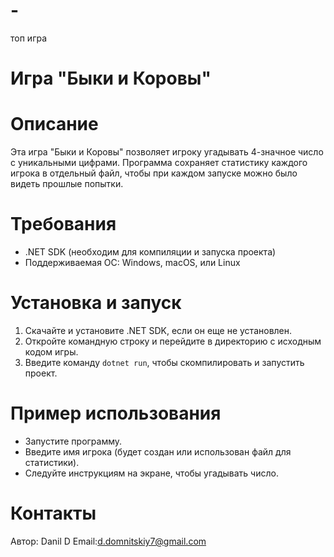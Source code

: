 # -
топ игра
# Игра "Быки и Коровы"

# Описание
Эта игра "Быки и Коровы" позволяет игроку угадывать 4-значное число с уникальными цифрами. Программа сохраняет статистику каждого игрока в отдельный файл, чтобы при каждом запуске можно было видеть прошлые попытки.

# Требования
- .NET SDK (необходим для компиляции и запуска проекта)
- Поддерживаемая ОС: Windows, macOS, или Linux

# Установка и запуск
1. Скачайте и установите .NET SDK, если он еще не установлен.
2. Откройте командную строку и перейдите в директорию с исходным кодом игры.
3. Введите команду `dotnet run`, чтобы скомпилировать и запустить проект.

# Пример использования
- Запустите программу.
- Введите имя игрока (будет создан или использован файл для статистики).
- Следуйте инструкциям на экране, чтобы угадывать число.

# Контакты
Автор: Danil D
Email:d.domnitskiy7@gmail.com

